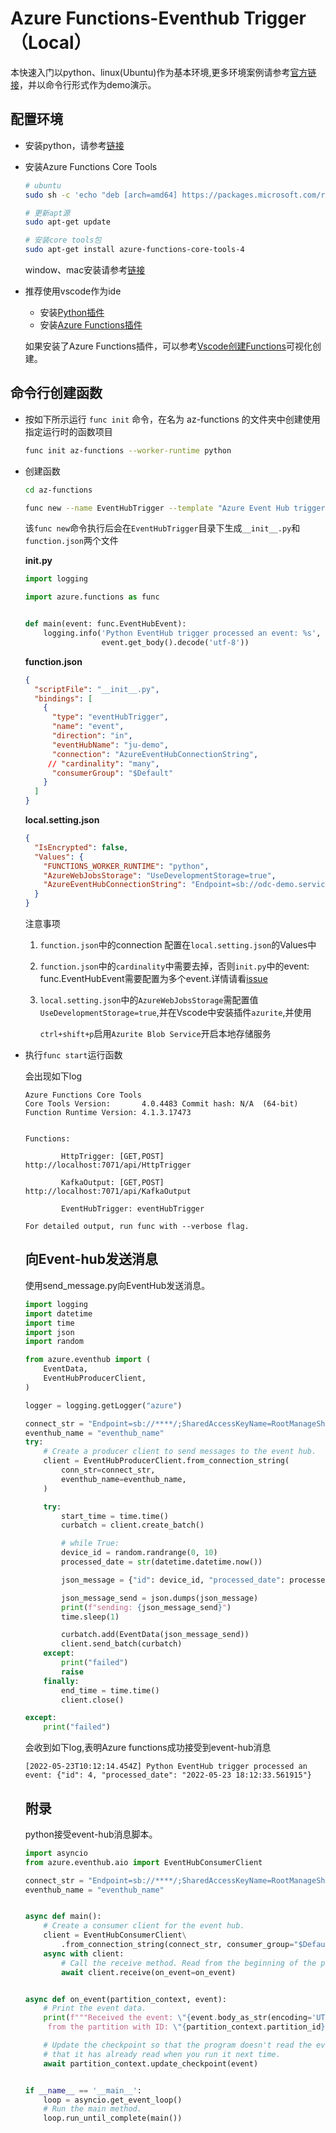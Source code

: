# Azure Functions-Eventhub Trigger（Local）

本快速入门以python、linux(Ubuntu)作为基本环境,更多环境案例请参考[官方链接](https://docs.microsoft.com/zh-cn/azure/azure-functions/create-first-function-cli-python?tabs=azure-cli%2Cbash%2Cbrowser)，并以命令行形式作为demo演示。

## 配置环境

* 安装python，请参考[链接](https://wiki.python.org/moin/BeginnersGuide/Download)

* 安装Azure Functions Core Tools

  ```bash
  # ubuntu
  sudo sh -c 'echo "deb [arch=amd64] https://packages.microsoft.com/repos/microsoft-ubuntu-$(lsb_release -cs)-prod $(lsb_release -cs) main" > /etc/apt/sources.list.d/dotnetdev.list'
  
  # 更新apt源
  sudo apt-get update
  
  # 安装core tools包
  sudo apt-get install azure-functions-core-tools-4
  ```

  window、mac安装请参考[链接](https://docs.microsoft.com/zh-cn/azure/azure-functions/functions-run-local?tabs=v4%2Clinux%2Ccsharp%2Cportal%2Cbash#install-the-azure-functions-core-tools)

* 推荐使用vscode作为ide

  * 安装[Python插件](https://marketplace.visualstudio.com/items?itemName=ms-python.python)
  * 安装[Azure Functions插件](https://marketplace.visualstudio.com/items?itemName=ms-azuretools.vscode-azurefunctions)

  如果安装了Azure Functions插件，可以参考[Vscode创建Functions](https://docs.microsoft.com/zh-cn/azure/azure-functions/create-first-function-vs-code-python)可视化创建。

## 命令行创建函数

* 按如下所示运行 `func init` 命令，在名为 az-functions 的文件夹中创建使用指定运行时的函数项目

  ```bash
  func init az-functions --worker-runtime python
  ```

* 创建函数

  ```bash
  cd az-functions
  
  func new --name EventHubTrigger --template "Azure Event Hub trigger" --authlevel "anonymous"
  ```

  该`func new`命令执行后会在`EventHubTrigger`目录下生成`__init__.py`和`function.json`两个文件

  **__init.py__**

  ```python
  import logging
  
  import azure.functions as func
  
  
  def main(event: func.EventHubEvent):
      logging.info('Python EventHub trigger processed an event: %s',
                   event.get_body().decode('utf-8'))
  ```

  **function.json**

  ```json
  {
    "scriptFile": "__init__.py",
    "bindings": [
      {
        "type": "eventHubTrigger",
        "name": "event",
        "direction": "in",
        "eventHubName": "ju-demo",
        "connection": "AzureEventHubConnectionString",
       // "cardinality": "many",
        "consumerGroup": "$Default"
      }
    ]
  }
  ```

  **local.setting.json**

  ```json
  {
    "IsEncrypted": false,
    "Values": {
      "FUNCTIONS_WORKER_RUNTIME": "python",
      "AzureWebJobsStorage": "UseDevelopmentStorage=true",
      "AzureEventHubConnectionString": "Endpoint=sb://odc-demo.servicebus.windows.net/;SharedAccessKeyName=RootManageSharedAccessKey;SharedAccessKey=JnuG9+9wUL4NctCqARuzGGmpBcuAEKSd3i6bVN5PliM="
    }
  }
  ```

  注意事项

  1. `function.json`中的connection 配置在`local.setting.json`的Values中

  2. `function.json`中的`cardinality`中需要去掉，否则`init.py`中的event: func.EventHubEvent需要配置为多个event.详情请看[issue](https://github.com/Azure/azure-functions-python-worker/issues/699)

  3. `local.setting.json`中的`AzureWebJobsStorage`需配置值`UseDevelopmentStorage=true`,并在Vscode中安装插件`azurite`,并使用

     `ctrl+shift+p`启用`Azurite Blob Service`开启本地存储服务

     

* 执行`func start`运行函数

  会出现如下log

  ```
  Azure Functions Core Tools
  Core Tools Version:       4.0.4483 Commit hash: N/A  (64-bit)
  Function Runtime Version: 4.1.3.17473
  
  
  Functions:
  
          HttpTrigger: [GET,POST] http://localhost:7071/api/HttpTrigger
  
          KafkaOutput: [GET,POST] http://localhost:7071/api/KafkaOutput
  
          EventHubTrigger: eventHubTrigger
  
  For detailed output, run func with --verbose flag.
  ```

  

  ## 向Event-hub发送消息

  使用send_message.py向EventHub发送消息。

  ```python
  import logging
  import datetime
  import time
  import json
  import random
  
  from azure.eventhub import (
      EventData,
      EventHubProducerClient,
  )
  
  logger = logging.getLogger("azure")
  
  connect_str = "Endpoint=sb://****/;SharedAccessKeyName=RootManageSharedAccessKey;SharedAccessKey=****"
  eventhub_name = "eventhub_name"
  try:
      # Create a producer client to send messages to the event hub.
      client = EventHubProducerClient.from_connection_string(
          conn_str=connect_str,
          eventhub_name=eventhub_name,
      )
  
      try:
          start_time = time.time()
          curbatch = client.create_batch()
  
          # while True:
          device_id = random.randrange(0, 10)
          processed_date = str(datetime.datetime.now())
  
          json_message = {"id": device_id, "processed_date": processed_date}
  
          json_message_send = json.dumps(json_message)
          print(f"sending: {json_message_send}")
          time.sleep(1)
  
          curbatch.add(EventData(json_message_send))
          client.send_batch(curbatch)
      except:
          print("failed")
          raise
      finally:
          end_time = time.time()
          client.close()
  
  except:
      print("failed")
  
  ```

  会收到如下log,表明Azure functions成功接受到event-hub消息

  ```
  [2022-05-23T10:12:14.454Z] Python EventHub trigger processed an event: {"id": 4, "processed_date": "2022-05-23 18:12:33.561915"}
  ```

  ## 附录

  python接受event-hub消息脚本。

  ```python
  import asyncio
  from azure.eventhub.aio import EventHubConsumerClient
  
  connect_str = "Endpoint=sb://****/;SharedAccessKeyName=RootManageSharedAccessKey;SharedAccessKey=****"
  eventhub_name = "eventhub_name"
  
  
  async def main():
      # Create a consumer client for the event hub.
      client = EventHubConsumerClient\
          .from_connection_string(connect_str, consumer_group="$Default", eventhub_name=eventhub_name)
      async with client:
          # Call the receive method. Read from the beginning of the partition (starting_position: "-1")
          await client.receive(on_event=on_event)
  
  
  async def on_event(partition_context, event):
      # Print the event data.
      print(f"""Received the event: \"{event.body_as_str(encoding='UTF-8')}\"
       from the partition with ID: \"{partition_context.partition_id}""")
  
      # Update the checkpoint so that the program doesn't read the events
      # that it has already read when you run it next time.
      await partition_context.update_checkpoint(event)
  
  
  if __name__ == '__main__':
      loop = asyncio.get_event_loop()
      # Run the main method.
      loop.run_until_complete(main())
  ```

  

  


